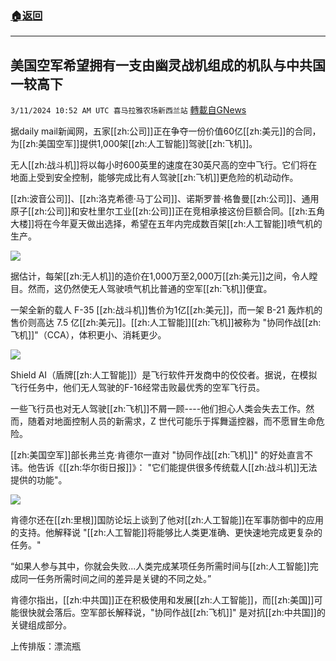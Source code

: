 ###  [:house:返回](README.md)
---


## 美国空军希望拥有一支由幽灵战机组成的机队与中共国一较高下
`3/11/2024 10:52 AM UTC 喜马拉雅农场新西兰站` [轉載自GNews](https://gnews.org/articles/2384049)

据daily mail新闻网，五家[[zh:公司]]正在争夺一份价值60亿[[zh:美元]]的合同，为[[zh:美国空军]]提供1,000架[[zh:人工智能]]驾驶[[zh:飞机]]。

无人[[zh:战斗机]]将以每小时600英里的速度在30英尺高的空中飞行。它们将在地面上受到安全控制，能够完成比有人驾驶[[zh:飞机]]更危险的机动动作。

[[zh:波音公司]]、[[zh:洛克希德·马丁公司]]、诺斯罗普·格鲁曼[[zh:公司]]、通用原子[[zh:公司]]和安杜里尔工业[[zh:公司]]正在竞相承接这份巨额合同。[[zh:五角大楼]]将在今年夏天做出选择，希望在五年内完成数百架[[zh:人工智能]]喷气机的生产。

![](ipfs://QmXZxWpDPcXvwqrCNnZaed6umNEUo9o7nZ5fnzJuPRyf9d?.png)

据估计，每架[[zh:无人机]]的造价在1,000万至2,000万[[zh:美元]]之间，令人瞠目。然而，这仍然使无人驾驶喷气机比普通的空军[[zh:飞机]]便宜。

一架全新的载人 F-35 [[zh:战斗机]]售价为1亿[[zh:美元]]，而一架 B-21 轰炸机的售价则高达 7.5 亿[[zh:美元]]。[[zh:人工智能]][[zh:飞机]]被称为 "协同作战[[zh:飞机]]"（CCA），体积更小、消耗更少。

![](ipfs://QmSudyCBBH4gg1KFPVxMQ4ZDpj3gv7QrS6VwAFzfho2qvp?.png)

Shield AI（盾牌[[zh:人工智能]]）是飞行软件开发商中的佼佼者。据说，在模拟飞行任务中，他们无人驾驶的F-16经常击败最优秀的空军飞行员。

一些飞行员也对无人驾驶[[zh:飞机]]不屑一顾----他们担心人类会失去工作。然而，随着对地面控制人员的新需求，Z 世代可能乐于挥舞遥控器，而不愿冒生命危险。

[[zh:美国空军]]部长弗兰克·肯德尔一直对 "协同作战[[zh:飞机]]" 的好处直言不讳。他告诉《[[zh:华尔街日报]]》： "它们能提供很多传统载人[[zh:战斗机]]无法提供的功能"。

![](ipfs://QmNuC3uxJf4oL5k9PqtgH7cooodU1RCfkicJ9y9SjR5b6t?.png)

肯德尔还在[[zh:里根]]国防论坛上谈到了他对[[zh:人工智能]]在军事防御中的应用的支持。他解释说 "[[zh:人工智能]]将能够比人类更准确、更快速地完成更复杂的任务。"

“如果人参与其中，你就会失败...人类完成某项任务所需时间与[[zh:人工智能]]完成同一任务所需时间之间的差异是关键的不同之处。”

肯德尔指出，[[zh:中共国]]正在积极使用和发展[[zh:人工智能]]，而[[zh:美国]]可能很快就会落后。空军部长解释说，"协同作战[[zh:飞机]]" 是对抗[[zh:中共国]]的关键组成部分。

上传排版：漂流瓶
